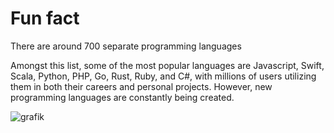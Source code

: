 # Fun fact

There are around 700 separate programming languages

Amongst this list, some of the most popular languages are Javascript, Swift, Scala, Python, PHP, Go, Rust, Ruby, and C#, with millions of users utilizing them in both their careers and personal projects. However, new programming languages are constantly being created.

![grafik](https://user-images.githubusercontent.com/109968270/181202126-e342edfb-0d3b-446c-80d4-8974b19a37b3.png)
